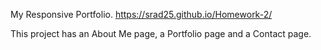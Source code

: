 My Responsive Portfolio. 
 https://srad25.github.io/Homework-2/

 This project has an About Me page, a Portfolio page and a Contact page.